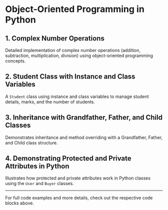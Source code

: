 # Object-Oriented Programming in Python

## 1. Complex Number Operations
Detailed implementation of complex number operations (addition, subtraction, multiplication, division) using object-oriented programming concepts.

## 2. Student Class with Instance and Class Variables
A `Student` class using instance and class variables to manage student details, marks, and the number of students.

## 3. Inheritance with Grandfather, Father, and Child Classes
Demonstrates inheritance and method overriding with a Grandfather, Father, and Child class structure.

## 4. Demonstrating Protected and Private Attributes in Python
Illustrates how protected and private attributes work in Python classes using the `User` and `Buyer` classes.

---

For full code examples and more details, check out the respective code blocks above.
